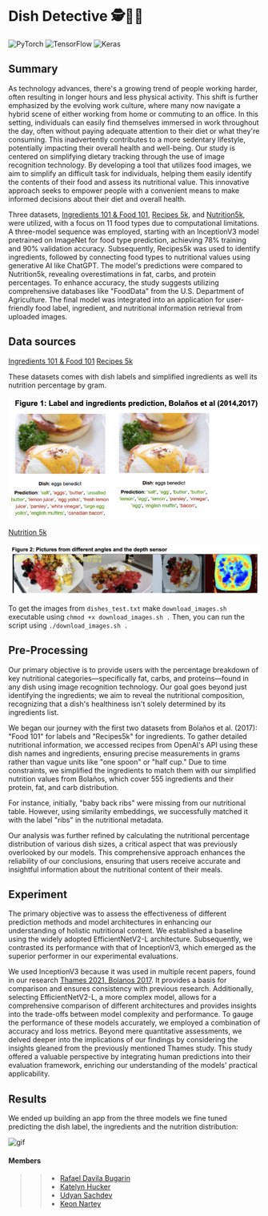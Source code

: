 # Dish Detective 🕵️🥯🥬

![PyTorch](https://img.shields.io/badge/PyTorch-%23EE4C2C.svg?style=for-the-badge&logo=PyTorch&logoColor=white)
![TensorFlow](https://img.shields.io/badge/TensorFlow-%23FF6F00.svg?style=for-the-badge&logo=TensorFlow&logoColor=white)
![Keras](https://img.shields.io/badge/Keras-%23D00000.svg?style=for-the-badge&logo=Keras&logoColor=white)

## Summary

As technology advances, there's a growing trend of people working harder, often resulting in longer hours and less physical activity. This shift is further emphasized by the evolving work culture, where many now navigate a hybrid scene of either working from home or commuting to an office. In this setting, individuals can easily find themselves immersed in work throughout the day, often without paying adequate attention to their diet or what they're consuming. This inadvertently contributes to a more sedentary lifestyle, potentially impacting their overall health and well-being.
Our study is centered on simplifying dietary tracking through the use of image recognition technology. By developing a tool that utilizes food images, we aim to simplify an difficult task for individuals, helping them easily identify the contents of their food and assess its nutritional value. This innovative approach seeks to empower people with a convenient means to make informed decisions about their diet and overall health. 

Three datasets, [Ingredients 101 & Food 101](http://www.ub.edu/cvub/ingredients101/), [Recipes 5k](http://www.ub.edu/cvub/recipes5k/), and [Nutrition5k](https://github.com/google-research-datasets/Nutrition5k), were utilized, with a focus on 11 food types due to computational limitations. A three-model sequence was employed, starting with an InceptionV3 model pretrained on ImageNet for food type prediction, achieving 78% training and 90% validation accuracy. Subsequently, Recipes5k was used to identify ingredients, followed by connecting food types to nutritional values using generative AI like ChatGPT. The model's predictions were compared to Nutrition5k, revealing overestimations in fat, carbs, and protein percentages. To enhance accuracy, the study suggests utilizing comprehensive databases like "FoodData" from the U.S. Department of Agriculture. The final model was integrated into an application for user-friendly food label, ingredient, and nutritional information retrieval from uploaded images.

## Data sources

[Ingredients 101 & Food 101](http://www.ub.edu/cvub/ingredients101/)
[Recipes 5k](http://www.ub.edu/cvub/recipes5k/)

These datasets comes with dish labels and simplified ingredients as well its nutrition percentage by gram.

![eggs](mk_img/food101.png)

[Nutrition 5k](https://console.cloud.google.com/storage/browser/nutrition5k_dataset/nutrition5k_dataset/metadata?pageState=(%22StorageObjectListTable%22:(%22f%22:%22%255B%255D%22))&prefix=&forceOnObjectsSortingFiltering=false)

![5k](mk_img/nutrition5k.png)

To get the images from ```dishes_test.txt```  make ```download_images.sh``` executable using ```chmod +x download_images.sh .``` Then, you can run the script using ```./download_images.sh .```

## Pre-Processing

Our primary objective is to provide users with the percentage breakdown of key nutritional categories—specifically fat, carbs, and proteins—found in any dish using image recognition technology. Our goal goes beyond just identifying the ingredients; we aim to reveal the nutritional composition, recognizing that a dish's healthiness isn't solely determined by its ingredients list.

We began our journey with the first two datasets from Bolaños et al. (2017): "Food 101" for labels and "Recipes5k" for ingredients. To gather detailed nutritional information, we accessed recipes from OpenAI's API using these dish names and ingredients, ensuring precise measurements in grams rather than vague units like "one spoon" or "half cup." Due to time constraints, we simplified the ingredients to match them with our simplified nutrition values from Bolaños, which cover 555 ingredients and their protein, fat, and carb distribution.

For instance, initially, "baby back ribs" were missing from our nutritional table. However, using similarity embeddings, we successfully matched it with the label "ribs" in the nutritional metadata.

Our analysis was further refined by calculating the nutritional percentage distribution of various dish sizes, a critical aspect that was previously overlooked by our models. This comprehensive approach enhances the reliability of our conclusions, ensuring that users receive accurate and insightful information about the nutritional content of their meals.

## Experiment

The primary objective was to assess the effectiveness of different prediction methods and model architectures in enhancing our understanding of holistic nutritional content. We established a baseline using the widely adopted EfficientNetV2-L architecture. Subsequently, we contrasted its performance with that of InceptionV3, which emerged as the superior performer in our experimental evaluations.

We used InceptionV3 because it was used in multiple recent papers, found in our research [Thames 2021, Bolanos 2017](https://doi.org/10.1109/cvpr46437.2021.00879). It provides a basis for comparison and ensures consistency with previous research. Additionally, selecting EfficientNetV2-L, a more complex model, allows for a comprehensive comparison of different architectures and provides insights into the trade-offs between model complexity and performance. 
To gauge the performance of these models accurately, we employed a combination of accuracy and loss metrics. Beyond mere quantitative assessments, we delved deeper into the implications of our findings by considering the insights gleaned from the previously mentioned Thames study. This study offered a valuable perspective by integrating human predictions into their evaluation framework, enriching our understanding of the models' practical applicability.


## Results

We ended up building an app from the three models we fine tuned predicting the dish label, the ingredients and the nutrition distribution:

![gif](mk_img/app.gif)

#### Members

>> - [Rafael Davila Bugarin](https://github.com/bugarin10)
>> - [Katelyn Hucker](https://github.com/katelyn-hucker)
>> - [Udyan Sachdev](https://github.com/udyansachdev1)
>> - [Keon Nartey](https://github.com/Keonnartey)
